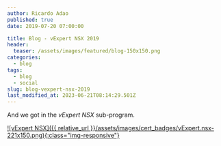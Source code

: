 ```yaml
---
author: Ricardo Adao
published: true
date: 2019-07-20 07:00:00

title: Blog - vExpert NSX 2019
header:
  teaser: /assets/images/featured/blog-150x150.png
categories:
  - blog
tags:
  - blog
  - social
slug: blog-vexpert-nsx-2019
last_modified_at: 2023-06-21T08:14:29.501Z
---
```

And we got in the _vExpert NSX_ sub-program.

[![vExpert NSX]({{ relative_url }}/assets/images/cert_badges/vExpert.nsx-221x150.png){:class="img-responsive"}](https://vexpert.vmware.com/directory/2766)
